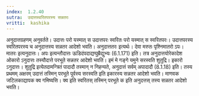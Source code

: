 ```yaml
---
index:  1.2.40
sutra:  उदात्तस्वरितपरस्य सन्नतरः
vritti:  kashika 
---
```


अनुदात्तग्रहणम् अनुवर्तते। उदात्तः परो यस्मात् स उदात्तपरः स्वरितः परो यस्मात् स स्वरितपरः। उदात्तपरस्य स्वरितपरस्य च अनुदात्तस्य सन्नतर आदेशो भवति। अनुदात्ततरः इत्यर्थः। देवा मरुतः पृश्निमातरो ऽपः। मातरः इत्यनुदात्तः। अपः इत्यन्तौदात्तः ऊडिदंपदाद्यप्पुम्रैद्युभ्यः (6.1.171) इति। तत्र अनुदात्तयोरेकादेश ओकारो ऽनुदात्तः तस्यौदात्ते परभूते सन्नतर आदेशो भवति। इमं मे गङ्गे यमुने सरस्वति शुतुद्रि। इकारो ऽनुदात्तः। शुतुद्रि इत्येतदामन्त्रितं पादादौ तस्मान् न निहन्यते, अनुदात्तं सर्वम् अपादादौ (8.1.18) इति। तस्य प्रथमम् अक्षरम् उदात्तं तस्मिन् परभूते पूर्वस्य सरस्वति इति इकारस्य सन्नतर आदेशो भवति। माणवक जटिलकाद्यापक क्व गमिष्यसि। क्व इति स्वरितस् तस्मिन् परभूते क इति अनुदत्तस् तस्य सन्नतर आदेशो भवति।

